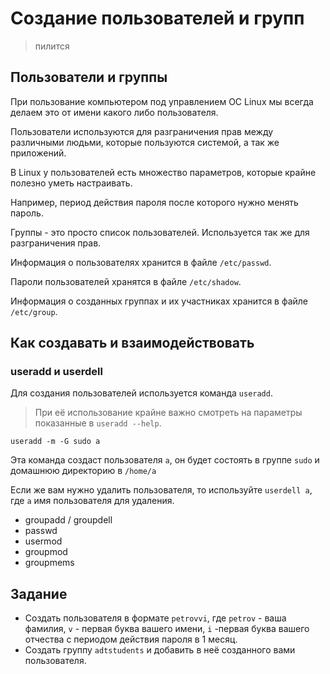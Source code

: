 # Создание пользователей и групп

> пилится

## Пользователи и группы

При пользование компьютером под управлением ОС Linux мы всегда делаем это от имени какого либо пользователя.

Пользователи используются для разграничения прав между различными людьми, которые пользуются системой, а так же приложений.

В Linux у пользователей есть множество параметров, которые крайне полезно уметь настраивать.

Например, период действия пароля после которого нужно менять пароль.

Группы - это просто список пользователей. Используется так же для разграничения прав.

Информация о пользователях хранится в файле `/etc/passwd`. 

Пароли пользователей хранятся в файле `/etc/shadow`.

Информация о созданных группах и их участниках хранится в файле `/etc/group`.

## Как создавать и взаимодействовать

### useradd и userdell

Для создания пользователей используется команда `useradd`. 

>При её использование крайне важно смотреть на параметры показанные в `useradd --help`.

```
useradd -m -G sudo a
```
Эта команда создаст пользователя `a`, он будет состоять в группе `sudo` и домашнюю директорию в `/home/a`

Если же вам нужно удалить пользователя, то используйте `userdell a`, где `a` имя пользователя для удаления.
* groupadd / groupdell
* passwd
* usermod
* groupmod
* groupmems

## Задание

* Создать пользователя в формате `petrovvi`, где `petrov` - ваша фамилия, `v` - первая буква вашего имени, `i` -первая буква вашего отчества с периодом действия пароля в 1 месяц.
* Создать группу  `adtstudents` и добавить в неё созданного вами пользователя.
